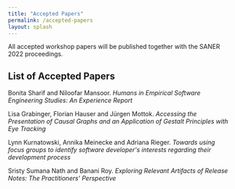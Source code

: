 ```yaml
---
title: "Accepted Papers"
permalink: /accepted-papers
layout: splash
---
```


All accepted workshop papers will be published together with the SANER 2022 proceedings.

## List of Accepted Papers

Bonita Sharif and Niloofar Mansoor. <cite>Humans in Empirical Software Engineering Studies: An Experience Report</cite>

Lisa Grabinger, Florian Hauser and Jürgen Mottok. <cite>Accessing the Presentation of Causal Graphs and an Application of Gestalt Principles with Eye Tracking</cite>

Lynn Kurnatowski, Annika Meinecke and Adriana Rieger. <cite>Towards using focus groups to identify software developer's interests regarding their development process</cite>

Sristy Sumana Nath and Banani Roy. <cite>Exploring Relevant Artifacts of Release Notes: The Practitioners' Perspective</cite>


